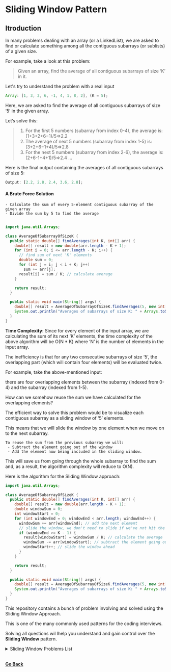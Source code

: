 # Sliding Window Pattern

## Itroduction

In many problems dealing with an array (or a LinkedList), we are asked to find or calculate something among all the contiguous subarrays (or sublists) of a given size.

For example, take a look at this problem:

> Given an array, find the average of all contiguous subarrays of size ‘K’ in it.

Let's try to understand the problem with a real input

```javascript
Array: [1, 3, 2, 6, -1, 4, 1, 8, 2], (K = 5);
```

Here, we are asked to find the average of all contiguous subarrays of size ‘5’ in the given array.

Let’s solve this:

> 1. For the first 5 numbers (subarray from index 0-4), the average is: (1+3+2+6−1)/5=>2.2
> 2. The average of next 5 numbers (subarray from index 1-5) is: (3+2+6−1+4)/5=>2.8
> 3. For the next 5 numbers (subarray from index 2-6), the average is: (2+6-1+4+1)/5=>2.4
>    ...

Here is the final output containing the averages of all contiguous subarrays of size 5:

```javascript
Output: [2.2, 2.8, 2.4, 3.6, 2.8];
```

#### A Brute Force Solution

```
- Calculate the sum of every 5-element contiguous subarray of the given array
- Divide the sum by 5 to find the average
```

```java

import java.util.Arrays;

class AverageOfSubarrayOfSizeK {
  public static double[] findAverages(int K, int[] arr) {
    double[] result = new double[arr.length - K + 1];
    for (int i = 0; i <= arr.length - K; i++) {
      // find sum of next 'K' elements
      double sum = 0;
      for (int j = i; j < i + K; j++)
        sum += arr[j];
      result[i] = sum / K; // calculate average
    }

    return result;
  }

  public static void main(String[] args) {
    double[] result = AverageOfSubarrayOfSizeK.findAverages(5, new int[] { 1, 3, 2, 6, -1, 4, 1, 8, 2 });
    System.out.println("Averages of subarrays of size K: " + Arrays.toString(result));
  }
}
```

**Time Complexity:** Since for every element of the input array, we are calculating the sum of its next ‘K’ elements, the time complexity of the above algorithm will be O(N \* K) where ‘N’ is the number of elements in the input array.

The inefficiency is that for any two consecutive subarrays of size ‘5’, the overlapping part (which will contain four elements) will be evaluated twice.

For example, take the above-mentioned input:

there are four overlapping elements between the subarray (indexed from 0-4) and the subarray (indexed from 1-5).

How can we somehow reuse the sum we have calculated for the overlapping elements?

The efficient way to solve this problem would be to visualize each contiguous subarray as a sliding window of ‘5’ elements.

This means that we will slide the window by one element when we move on to the next subarray.

```
To reuse the sum from the previous subarray we will:
 - Subtract the element going out of the window
 - Add the element now being included in the sliding window.
```

This will save us from going through the whole subarray to find the sum and, as a result, the algorithm complexity will reduce to O(N).

Here is the algorithm for the Sliding Window approach:

```java
import java.util.Arrays;

class AverageOfSubarrayOfSizeK {
  public static double[] findAverages(int K, int[] arr) {
    double[] result = new double[arr.length - K + 1];
    double windowSum = 0;
    int windowStart = 0;
    for (int windowEnd = 0; windowEnd < arr.length; windowEnd++) {
      windowSum += arr[windowEnd]; // add the next element
      // slide the window, we don't need to slide if we've not hit the required window size of 'k'
      if (windowEnd >= K - 1) {
        result[windowStart] = windowSum / K; // calculate the average
        windowSum -= arr[windowStart]; // subtract the element going out
        windowStart++; // slide the window ahead
      }
    }

    return result;
  }

  public static void main(String[] args) {
    double[] result = AverageOfSubarrayOfSizeK.findAverages(5, new int[] { 1, 3, 2, 6, -1, 4, 1, 8, 2 });
    System.out.println("Averages of subarrays of size K: " + Arrays.toString(result));
  }
}
```

This repository contains a bunch of problem involving and solved using the Sliding Window Approach.

This is one of the many commonly used patterns for the coding interviews.

Solving all questions wil lhelp you understand and gain control over the **Sliding Window** pattern.

<details>
<summary>Sliding Window Problems List</summary>

1. [Max Sum Of Sub Array](Maximum_Sum_SubArray/README.md)
   <br/>

2. [Smallest Sub Array With A Given Sum](Smallest_Sub_Array/README.md)
   <br/>

3. [Longest SubString with K Distinct Chars](Longest_SubString_K_Distinct_Chars/README.md)

</details>
<br/>

**[Go Back](../README.md)**
